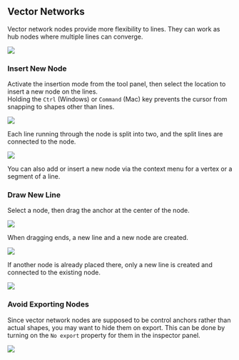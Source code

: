 ## Vector Networks

Vector network nodes provide more flexibility to lines. They can work as hub nodes where multiple lines can converge.

![](/assets/vn-intro.png)

### Insert New Node

Activate the insertion mode from the tool panel, then select the location to insert a new node on the lines.  
Holding the `Ctrl` (Windows) or `Command` (Mac) key prevents the cursor from snapping to shapes other than lines.

![](/assets/vn-insert-1.png)

Each line running through the node is split into two, and the split lines are connected to the node.

![](/assets/vn-insert-2.png)

You can also add or insert a new node via the context menu for a vertex or a segment of a line.

### Draw New Line

Select a node, then drag the anchor at the center of the node.

![](/assets/vn-draw-1.png)

When dragging ends, a new line and a new node are created.

![](/assets/vn-draw-2.png)

If another node is already placed there, only a new line is created and connected to the existing node.

![](/assets/vn-draw-3.png)

### Avoid Exporting Nodes

Since vector network nodes are supposed to be control anchors rather than actual shapes, you may want to hide them on export. This can be done by turning on the `No export` property for them in the inspector panel.

![](/assets/vn-noexport.png)
